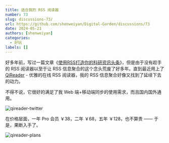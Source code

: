 ```yaml
---
title: 适合我的 RSS 阅读器
number: 73
slug: discussions-73/
url: https://github.com/shenweiyan/Digital-Garden/discussions/73
date: 2024-05-21
authors: [shenweiyan]
categories: 
  - 好玩
labels: []
---
```


好多年前，写过一篇文章《[使用RSS打造你的科研资讯头条](https://zhuanlan.zhihu.com/p/42088810)》，但是由于没有趁手的 RSS 阅读器以至于让 RSS 信息聚合的这个念头荒废了好多年。直到最近用上了 [QiReader](https://github.com/oxyry/qireader) - 优雅的在线 RSS 阅读器，我的 RSS 信息聚合好像又找到了延续下去的动力。 

<!-- more -->

不得不说，它很好的满足了我 Web 端+移动端同步的使用需求，而且国内国外通用。

![qireader-twitter](https://kg.weiyan.cc/2024/05/qireader-twitter.png)

在价格层面，一年 Pro 会员 ￥38，二年 ￥68，五年 ￥128，也不算贵 —— 于是，果断入手了。

![qireader-plans](https://kg.weiyan.cc/2024/05/qireader-plans.webp)

<script src="https://giscus.app/client.js"
	data-repo="shenweiyan/Digital-Garden"
	data-repo-id="R_kgDOKgxWlg"
	data-mapping="number"
	data-term="73"
	data-reactions-enabled="1"
	data-emit-metadata="0"
	data-input-position="bottom"
	data-theme="light"
	data-lang="zh-CN"
	crossorigin="anonymous"
	async>
</script>
